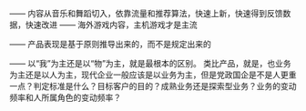 ——
内容从音乐和舞蹈切入，依靠流量和推荐算法，快速上新，快速得到反馈数据，快速改进
——
海外游戏内容，主机游戏才是主流

——
产品表现是基于原则推导出来的，而不是规定出来的

——
以“我”为主还是以“物”为主，就是最根本的区别。
类比产品，就是，也业务为主还是以人为主，现代企业一般应该是以业务为主，但是党政国企是不是人更重一点？判定标准是什么？目标客户的目的？成熟业务还是探索型业务？业务的变动频率和人所属角色的变动频率？
